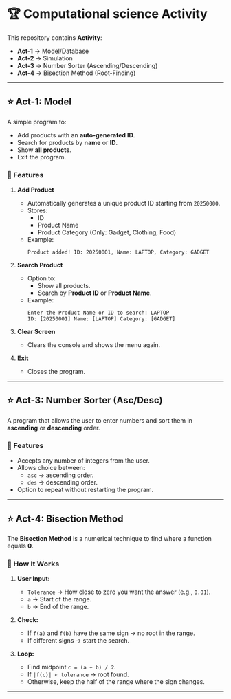 # 🏆 Computational science Activity

This repository contains **Activity**:

- **Act-1** → Model/Database
- **Act-2** → Simulation
- **Act-3** → Number Sorter (Ascending/Descending)
- **Act-4** → Bisection Method (Root-Finding) 

---

## ⭐ Act-1: Model

A simple program to:
- Add products with an **auto-generated ID**.
- Search for products by **name** or **ID**.
- Show **all products**.
- Exit the program.

### 📌 Features
1. **Add Product**
   - Automatically generates a unique product ID starting from `20250000`.
   - Stores:
     - ID
     - Product Name
     - Product Category (Only: Gadget, Clothing, Food)
   - Example:
     ```
     Product added! ID: 20250001, Name: LAPTOP, Category: GADGET
     ```

2. **Search Product**
   - Option to:
     - Show all products.
     - Search by **Product ID** or **Product Name**.
   - Example:
     ```
     Enter the Product Name or ID to search: LAPTOP
     ID: [20250001] Name: [LAPTOP] Category: [GADGET]
     ```

3. **Clear Screen**
   - Clears the console and shows the menu again.

4. **Exit**
   - Closes the program.

---


## ⭐ Act-3: Number Sorter (Asc/Desc)

A program that allows the user to enter numbers and sort them in **ascending** or **descending** order. 

### 📌 Features
- Accepts any number of integers from the user.
- Allows choice between:
  - `asc` → ascending order.
  - `des` → descending order.
- Option to repeat without restarting the program.
  
---


  ## ⭐ Act-4: Bisection Method

The **Bisection Method** is a numerical technique to find where a function equals **0**.

### 🚀 How It Works
1. **User Input:**
   - `Tolerance` → How close to zero you want the answer (e.g., `0.01`).
   - `a` → Start of the range.
   - `b` → End of the range.
   
2. **Check:**
   - If `f(a)` and `f(b)` have the same sign → no root in the range.
   - If different signs → start the search.

3. **Loop:**
   - Find midpoint `c = (a + b) / 2`.
   - If `|f(c)| < tolerance` → root found.
   - Otherwise, keep the half of the range where the sign changes.

---


